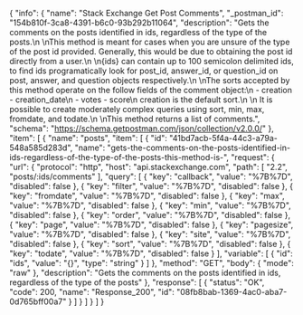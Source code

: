 {
  "info": {
    "name": "Stack Exchange Get Post Comments",
    "_postman_id": "154b810f-3ca8-4391-b6c0-93b292b11064",
    "description": "Gets the comments on the posts identified in ids, regardless of the type of the posts.\n \nThis method is meant for cases when you are unsure of the type of the post id provided. Generally, this would be due to obtaining the post id directly from a user.\n \n{ids} can contain up to 100 semicolon delimited ids, to find ids programatically look for post_id, answer_id, or question_id on post, answer, and question objects respectively.\n \nThe sorts accepted by this method operate on the follow fields of the comment object:\n - creation - creation_date\n - votes - score\n  creation is the default sort.\n \n It is possible to create moderately complex queries using sort, min, max, fromdate, and todate.\n \nThis method returns a list of comments.",
    "schema": "https://schema.getpostman.com/json/collection/v2.0.0/"
  },
  "item": [
    {
      "name": "posts",
      "item": [
        {
          "id": "41bd7acb-5f4a-44c3-a79a-548a585d283d",
          "name": "gets-the-comments-on-the-posts-identified-in-ids-regardless-of-the-type-of-the-posts-this-method-is-",
          "request": {
            "url": {
              "protocol": "http",
              "host": "api.stackexchange.com",
              "path": [
                "2.2",
                "posts/:ids/comments"
              ],
              "query": [
                {
                  "key": "callback",
                  "value": "%7B%7D",
                  "disabled": false
                },
                {
                  "key": "filter",
                  "value": "%7B%7D",
                  "disabled": false
                },
                {
                  "key": "fromdate",
                  "value": "%7B%7D",
                  "disabled": false
                },
                {
                  "key": "max",
                  "value": "%7B%7D",
                  "disabled": false
                },
                {
                  "key": "min",
                  "value": "%7B%7D",
                  "disabled": false
                },
                {
                  "key": "order",
                  "value": "%7B%7D",
                  "disabled": false
                },
                {
                  "key": "page",
                  "value": "%7B%7D",
                  "disabled": false
                },
                {
                  "key": "pagesize",
                  "value": "%7B%7D",
                  "disabled": false
                },
                {
                  "key": "site",
                  "value": "%7B%7D",
                  "disabled": false
                },
                {
                  "key": "sort",
                  "value": "%7B%7D",
                  "disabled": false
                },
                {
                  "key": "todate",
                  "value": "%7B%7D",
                  "disabled": false
                }
              ],
              "variable": [
                {
                  "id": "ids",
                  "value": "{}",
                  "type": "string"
                }
              ]
            },
            "method": "GET",
            "body": {
              "mode": "raw"
            },
            "description": "Gets the comments on the posts identified in ids, regardless of the type of the posts"
          },
          "response": [
            {
              "status": "OK",
              "code": 200,
              "name": "Response_200",
              "id": "08fb8bab-1369-4ac0-aba7-0d765bff00a7"
            }
          ]
        }
      ]
    }
  ]
}